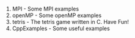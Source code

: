 1. MPI - Some MPI examples 
2. openMP - Some openMP examples 
3. tetris - The tetris game written in C. Have Fun!
4. CppExamples - Some useful examples
